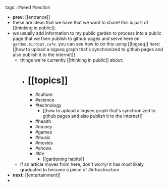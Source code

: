 tags:: #seed #section
- **prev:** [[entrance]]
- these are ideas that we have that we want to share! this is part of [[thinking in public]].
- we usually add information to my public garden to process into a public page that we then publish to github pages and serve here on `garden.birdcat.cafe`. you can see how to do this using [[logseq]] here: [[how to upload a logseq graph that's synchronized to github pages and also publish it to the internet]]
	- things we're currently [[thinking in public]] about:
		- # [[topics]]
			- #culture
			- #science
			- #technology
				- [[how to upload a logseq graph that's synchronized to github pages and also publish it to the internet]]
			- #health
			- #money
			- #games
			- #music
			- #movies
			- #shows
			- #life
				- [[gardening habits]]
	- if an article moves from here, don't worry! it has most likely graduated to become a piece of #infrastructure.
- **next:** [[entertainment]]
-